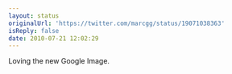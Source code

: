 ```yaml
---
layout: status
originalUrl: 'https://twitter.com/marcgg/status/19071038363'
isReply: false
date: 2010-07-21 12:02:29
---
```


Loving the new Google Image.
